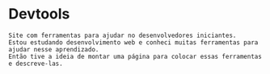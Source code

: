 # Devtools
    Site com ferramentas para ajudar no desenvolvedores iniciantes.
    Estou estudando desenvolvimento web e conheci muitas ferramentas para ajudar nesse aprendizado. 
    Então tive a ideia de montar uma página para colocar essas ferramentas e descreve-las.
